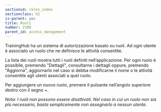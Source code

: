 ```yaml
---
sectionid: roles_index
sectionclass: h2
is-parent: yes
title: Ruoli
number: 2100
parent_id: access_management
---
```

TrainingHub ha un sistema di autorizzazione basato su ruoli. Ad ogni utente è associato un ruolo che ne definisce le attività consentite.

La lista dei ruoli mostra tutti i ruoli definiti nell’applicazione. Per ogni ruolo è possibile, premendo "Dettagli", consultarne i dettagli oppure, premendo "Aggiorna", aggiornarlo nel caso si debba modificarne il nome o le attività consentite agli utenti associati a quel ruolo.

Per aggiungere un nuovo ruolo, premere il pulsante nell’angolo superiore destro con il segno +.

_Nota:  I ruoli non possono essere disattivati. Nel caso in cui un ruolo non sia più necessario, basta semplicemente non assegnarlo a nessun utente._
